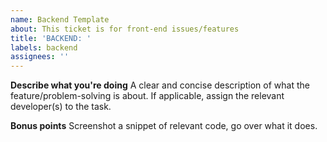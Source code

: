 ```yaml
---
name: Backend Template
about: This ticket is for front-end issues/features
title: 'BACKEND: '
labels: backend
assignees: ''
---
```


**Describe what you're doing**
A clear and concise description of what the feature/problem-solving is about.
If applicable, assign the relevant developer(s) to the task.

**Bonus points**
Screenshot a snippet of relevant code, go over what it does.
